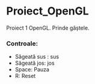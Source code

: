# Proiect_OpenGL

Proiect 1 OpenGL. Prinde gâștele.

### Controale:

- Săgeată sus : sus
- Săgeată jos: jos
- Space: Pauza
- R: Reset
